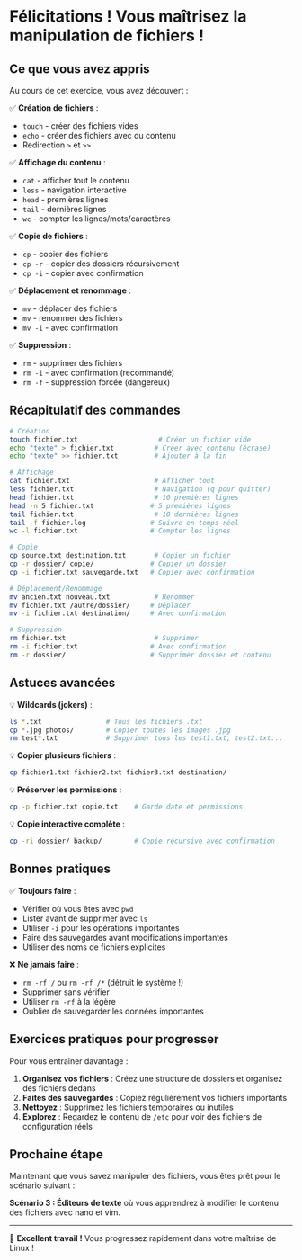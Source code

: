 # Félicitations ! Vous maîtrisez la manipulation de fichiers !

## Ce que vous avez appris

Au cours de cet exercice, vous avez découvert :

✅ **Création de fichiers** :
- `touch` - créer des fichiers vides
- `echo` - créer des fichiers avec du contenu
- Redirection `>` et `>>`

✅ **Affichage du contenu** :
- `cat` - afficher tout le contenu
- `less` - navigation interactive
- `head` - premières lignes
- `tail` - dernières lignes
- `wc` - compter les lignes/mots/caractères

✅ **Copie de fichiers** :
- `cp` - copier des fichiers
- `cp -r` - copier des dossiers récursivement
- `cp -i` - copier avec confirmation

✅ **Déplacement et renommage** :
- `mv` - déplacer des fichiers
- `mv` - renommer des fichiers
- `mv -i` - avec confirmation

✅ **Suppression** :
- `rm` - supprimer des fichiers
- `rm -i` - avec confirmation (recommandé)
- `rm -f` - suppression forcée (dangereux)

## Récapitulatif des commandes

```bash
# Création
touch fichier.txt                    # Créer un fichier vide
echo "texte" > fichier.txt          # Créer avec contenu (écrase)
echo "texte" >> fichier.txt         # Ajouter à la fin

# Affichage
cat fichier.txt                     # Afficher tout
less fichier.txt                    # Navigation (q pour quitter)
head fichier.txt                    # 10 premières lignes
head -n 5 fichier.txt              # 5 premières lignes
tail fichier.txt                    # 10 dernières lignes
tail -f fichier.log                # Suivre en temps réel
wc -l fichier.txt                  # Compter les lignes

# Copie
cp source.txt destination.txt       # Copier un fichier
cp -r dossier/ copie/              # Copier un dossier
cp -i fichier.txt sauvegarde.txt   # Copier avec confirmation

# Déplacement/Renommage
mv ancien.txt nouveau.txt           # Renommer
mv fichier.txt /autre/dossier/     # Déplacer
mv -i fichier.txt destination/     # Avec confirmation

# Suppression
rm fichier.txt                      # Supprimer
rm -i fichier.txt                  # Avec confirmation
rm -r dossier/                     # Supprimer dossier et contenu
```

## Astuces avancées

💡 **Wildcards (jokers)** :
```bash
ls *.txt                # Tous les fichiers .txt
cp *.jpg photos/        # Copier toutes les images .jpg
rm test*.txt            # Supprimer tous les test1.txt, test2.txt...
```

💡 **Copier plusieurs fichiers** :
```bash
cp fichier1.txt fichier2.txt fichier3.txt destination/
```

💡 **Préserver les permissions** :
```bash
cp -p fichier.txt copie.txt    # Garde date et permissions
```

💡 **Copie interactive complète** :
```bash
cp -ri dossier/ backup/        # Copie récursive avec confirmation
```

## Bonnes pratiques

✅ **Toujours faire** :
- Vérifier où vous êtes avec `pwd`
- Lister avant de supprimer avec `ls`
- Utiliser `-i` pour les opérations importantes
- Faire des sauvegardes avant modifications importantes
- Utiliser des noms de fichiers explicites

❌ **Ne jamais faire** :
- `rm -rf /` ou `rm -rf /*` (détruit le système !)
- Supprimer sans vérifier
- Utiliser `rm -rf` à la légère
- Oublier de sauvegarder les données importantes

## Exercices pratiques pour progresser

Pour vous entraîner davantage :

1. **Organisez vos fichiers** : Créez une structure de dossiers et organisez des fichiers dedans
2. **Faites des sauvegardes** : Copiez régulièrement vos fichiers importants
3. **Nettoyez** : Supprimez les fichiers temporaires ou inutiles
4. **Explorez** : Regardez le contenu de `/etc` pour voir des fichiers de configuration réels

## Prochaine étape

Maintenant que vous savez manipuler des fichiers, vous êtes prêt pour le scénario suivant :

**Scénario 3 : Éditeurs de texte** où vous apprendrez à modifier le contenu des fichiers avec nano et vim.

---

🎉 **Excellent travail !** Vous progressez rapidement dans votre maîtrise de Linux !
